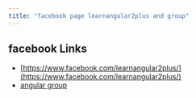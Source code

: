 ```yaml
---
title: "facebook page learnangular2plus and group"
---
```

## facebook Links

- [https://www.facebook.com/learnangular2plus/](https://www.facebook.com/learnangular2plus/)
- [angular group](https://www.facebook.com/groups/694164224125016/)
